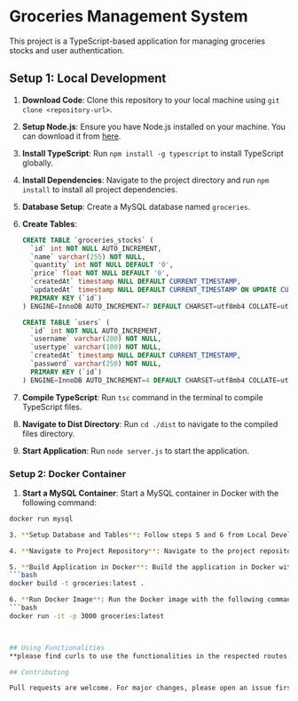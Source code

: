 # Groceries Management System

This project is a TypeScript-based application for managing groceries stocks and user authentication.

## Setup 1: Local Development

1. **Download Code**: Clone this repository to your local machine using `git clone <repository-url>`.

2. **Setup Node.js**: Ensure you have Node.js installed on your machine. You can download it from [here](https://nodejs.org/).

3. **Install TypeScript**: Run `npm install -g typescript` to install TypeScript globally.

4. **Install Dependencies**: Navigate to the project directory and run `npm install` to install all project dependencies.

5. **Database Setup**: Create a MySQL database named `groceries`.

6. **Create Tables**:
    ```sql
    CREATE TABLE `groceries_stocks` (
      `id` int NOT NULL AUTO_INCREMENT,
      `name` varchar(255) NOT NULL,
      `quantity` int NOT NULL DEFAULT '0',
      `price` float NOT NULL DEFAULT '0',
      `createdAt` timestamp NULL DEFAULT CURRENT_TIMESTAMP,
      `updatedAt` timestamp NULL DEFAULT CURRENT_TIMESTAMP ON UPDATE CURRENT_TIMESTAMP,
      PRIMARY KEY (`id`)
    ) ENGINE=InnoDB AUTO_INCREMENT=7 DEFAULT CHARSET=utf8mb4 COLLATE=utf8mb4_0900_ai_ci;

    CREATE TABLE `users` (
      `id` int NOT NULL AUTO_INCREMENT,
      `username` varchar(200) NOT NULL,
      `usertype` varchar(100) NOT NULL,
      `createdAt` timestamp NULL DEFAULT CURRENT_TIMESTAMP,
      `password` varchar(250) NOT NULL,
      PRIMARY KEY (`id`)
    ) ENGINE=InnoDB AUTO_INCREMENT=4 DEFAULT CHARSET=utf8mb4 COLLATE=utf8mb4_0900_ai_ci;
    ```

7. **Compile TypeScript**: Run `tsc` command in the terminal to compile TypeScript files.

8. **Navigate to Dist Directory**: Run `cd ./dist` to navigate to the compiled files directory.

9. **Start Application**: Run `node server.js` to start the application.

### Setup 2: Docker Container

1. **Start a MySQL Container**: Start a MySQL container in Docker with the following command:
```bash
docker run mysql

3. **Setup Database and Tables**: Follow steps 5 and 6 from Local Development Setup to create the `groceries` database and tables.

4. **Navigate to Project Repository**: Navigate to the project repository in your machine.

5. **Build Application in Docker**: Build the application in Docker with the following command:
```bash
docker build -t groceries:latest .

6. **Run Docker Image**: Run the Docker image with the following command:
```bash
docker run -it -p 3000 groceries:latest



## Using Functionalities
**please find curls to use the functionalities in the respected routes.ts files**

## Contributing

Pull requests are welcome. For major changes, please open an issue first to discuss what you would like to change.

